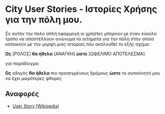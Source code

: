 # City User Stories - Ιστορίες Χρήσης για την πόλη μου.

Σε αυτήν την πολύ απλή εφαρμογή οι χρήστες μπορούν με έναν εύκολο τρόπο να αποστέλλουν ανώνυμα τα αιτήματα για την πόλη στην οποία κατοικούν με την μορφή μιας ιστορίας που ακολουθεί το εξής σχήμα:

__Ως__ [ΡΟΛΟΣ]
__θα ήθελα__ [ΑΝΑΓΚΗ]
__ώστε__ [ΩΦΕΛΙΜΟ ΑΠΟΤΕΛΕΣΜΑ]

για παράδειγμα:

__Ως__ οδηγός
__θα ήθελα__ πιο προσεγμένους δρόμους
__ώστε__ το αυτοκίνητό μου να έχει μικρότερες φθορές

## Αναφορές

- [User Story (Wikipedia)](https://en.wikipedia.org/wiki/User_story)
